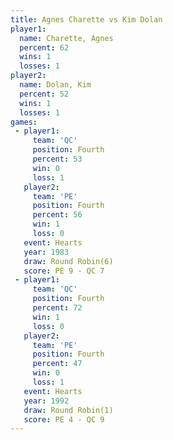 ```yaml
---
title: Agnes Charette vs Kim Dolan
player1:               
  name: Charette, Agnes
  percent: 62          
  wins: 1              
  losses: 1            
player2:               
  name: Dolan, Kim     
  percent: 52          
  wins: 1              
  losses: 1            
games:
 - player1:          
     team: 'QC'      
     position: Fourth
     percent: 53     
     win: 0          
     loss: 1         
   player2:          
     team: 'PE'      
     position: Fourth
     percent: 56     
     win: 1          
     loss: 0         
   event: Hearts       
   year: 1983          
   draw: Round Robin(6)
   score: PE 9 - QC 7  
 - player1:          
     team: 'QC'      
     position: Fourth
     percent: 72     
     win: 1          
     loss: 0         
   player2:          
     team: 'PE'      
     position: Fourth
     percent: 47     
     win: 0          
     loss: 1         
   event: Hearts       
   year: 1992          
   draw: Round Robin(1)
   score: PE 4 - QC 9  
---
```


